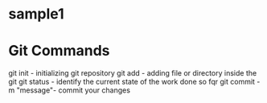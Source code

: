 # sample1
Git Commands
============
git init - initializing git repository git add - adding file or directory inside the git git status - identify the current state of the work done so fqr git commit -m "message"- commit your changes